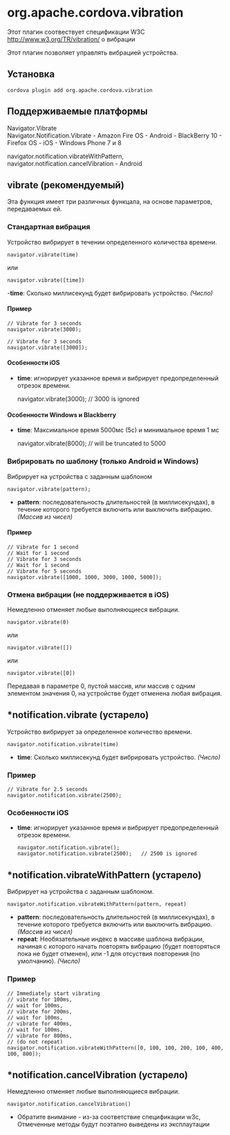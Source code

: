 <!---
    Licensed to the Apache Software Foundation (ASF) under one
    or more contributor license agreements.  See the NOTICE file
    distributed with this work for additional information
    regarding copyright ownership.  The ASF licenses this file
    to you under the Apache License, Version 2.0 (the
    "License"); you may not use this file except in compliance
    with the License.  You may obtain a copy of the License at

      http://www.apache.org/licenses/LICENSE-2.0

    Unless required by applicable law or agreed to in writing,
    software distributed under the License is distributed on an
    "AS IS" BASIS, WITHOUT WARRANTIES OR CONDITIONS OF ANY
    KIND, either express or implied.  See the License for the
    specific language governing permissions and limitations
    under the License.
-->

# org.apache.cordova.vibration

Этот плагин соотвествует спецификации W3C http://www.w3.org/TR/vibration/ о вибрации

Этот плагин позволяет управлять вибрацией устройства.

## Установка

    cordova plugin add org.apache.cordova.vibration
    

## Поддерживаемые платформы

Navigator.Vibrate  
Navigator.Notification.Vibrate - Amazon Fire OS - Android - BlackBerry 10 - Firefox OS - iOS - Windows Phone 7 и 8

navigator.notification.vibrateWithPattern,  
navigator.notification.cancelVibration - Android

## vibrate (рекомендуемый)

Эта функция имеет три различных функцала, на основе параметров, передаваемых ей.

### Стандартная вибрация

Устройство вибрирует в течении определенного количества времени.

    navigator.vibrate(time)
    

или

    navigator.vibrate([time])
    

-**time**: Сколько миллисекунд будет вибрировать устройство. *(Число)*

#### Пример

    // Vibrate for 3 seconds
    navigator.vibrate(3000);
    
    // Vibrate for 3 seconds
    navigator.vibrate([3000]);
    

#### Особенности iOS

*   **time**: игнорирует указанное время и вибрирует предопределенный отрезок времени.
    
    navigator.vibrate(3000); // 3000 is ignored

#### Особенности Windows и Blackberry

*   **time**: Максимальное время 5000мс (5с) и минимальное время 1 мс
    
    navigator.vibrate(8000); // will be truncated to 5000

### Вибрировать по шаблону (только Android и Windows)

Вибрирует на устройства с заданным шаблоном

    navigator.vibrate(pattern);   
    

*   **pattern**: последовательность длительностей (в миллисекундах), в течение которого требуется включить или выключить вибрацию. *(Массив из чисел)*

#### Пример

    // Vibrate for 1 second
    // Wait for 1 second
    // Vibrate for 3 seconds
    // Wait for 1 second
    // Vibrate for 5 seconds
    navigator.vibrate([1000, 1000, 3000, 1000, 5000]);
    

### Отмена вибрации (не поддерживается в iOS)

Немедленно отменяет любые выполняющиеся вибрации.

    navigator.vibrate(0)
    

или

    navigator.vibrate([])
    

или

    navigator.vibrate([0])
    

Передавая в параметре 0, пустой массив, или массив с одним элементом значения 0, на устройстве будет отменена любая вибрация.

## *notification.vibrate (устарело)

Устройство вибрирует за определенное количество времени.

    navigator.notification.vibrate(time)
    

*   **time**: Сколько миллисекунд будет вибрировать устройство. *(Число)*

### Пример

    // Vibrate for 2.5 seconds
    navigator.notification.vibrate(2500);
    

### Особенности iOS

*   **time**: игнорирует указанное время и вибрирует предопределенный отрезок времени.
    
        navigator.notification.vibrate();
        navigator.notification.vibrate(2500);   // 2500 is ignored
        

## *notification.vibrateWithPattern (устарело)

Вибрирует на устройства с заданным шаблоном.

    navigator.notification.vibrateWithPattern(pattern, repeat)
    

*   **pattern**: последовательность длительностей (в миллисекундах), в течение которого требуется включить или выключить вибрацию. *(Массив из чисел)*
*   **repeat**: Необязательные индекс в массиве шаблона вибрации, начиная с которого начать повторять вибрацию (будет повторяться пока не будет отменен), или -1 для отсуствия повторения (по умолчанию). *(Число)*

### Пример

    // Immediately start vibrating
    // vibrate for 100ms,
    // wait for 100ms,
    // vibrate for 200ms,
    // wait for 100ms,
    // vibrate for 400ms,
    // wait for 100ms,
    // vibrate for 800ms,
    // (do not repeat)
    navigator.notification.vibrateWithPattern([0, 100, 100, 200, 100, 400, 100, 800]);
    

## *notification.cancelVibration (устарело)

Немедленно отменяет любые выполняющиеся вибрации.

    navigator.notification.cancelVibration()
    

* Обратите внимание - из-за соответствие спецификации w3c, Отмеченные методы будут поэтапно выведены из эксплаутации